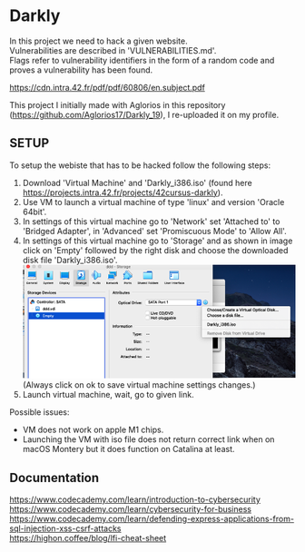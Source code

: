 # Darkly

In this project we need to hack a given website.<br>
Vulnerabilities are described in 'VULNERABILITIES.md'.<br>
Flags refer to vulnerability identifiers in the form of a random code and proves a vulnerability has been found.

https://cdn.intra.42.fr/pdf/pdf/60806/en.subject.pdf

This project I initially made with Aglorios in this repository (https://github.com/Aglorios17/Darkly_19), I re-uploaded it on my profile.

## SETUP
To setup the webiste that has to be hacked follow the following steps:
1. Download 'Virtual Machine' and 'Darkly_i386.iso' (found here https://projects.intra.42.fr/projects/42cursus-darkly).<br>
2. Use VM to launch a virtual machine of type 'linux' and version 'Oracle 64bit'.<br>
3. In settings of this virtual machine go to 'Network' set 'Attached to' to 'Bridged Adapter', in 'Advanced' set 'Promiscuous Mode' to 'Allow All'.<br>
4. In settings of this virtual machine go to 'Storage' and as shown in image click on 'Empty' followed by the right disk and choose the downloaded disk file 'Darkly_i386.iso'.<br>
![](/images/1.png)
(Always click on ok to save virtual machine settings changes.)<br>
5. Launch virtual machine, wait, go to given link.

Possible issues:<br>
* VM does not work on apple M1 chips.
* Launching the VM with iso file does not return correct link when on macOS Montery but it does function on Catalina at least.

## Documentation
https://www.codecademy.com/learn/introduction-to-cybersecurity<br>
https://www.codecademy.com/learn/cybersecurity-for-business<br>
https://www.codecademy.com/learn/defending-express-applications-from-sql-injection-xss-csrf-attacks<br>
https://highon.coffee/blog/lfi-cheat-sheet
